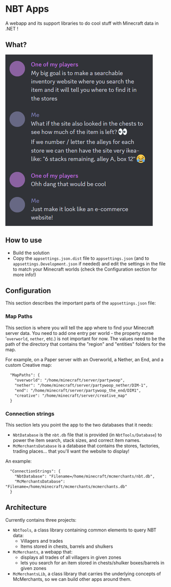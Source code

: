 # NBT Apps
A webapp and its support libraries to do cool stuff with Minecraft data in .NET !

## What?
![My players have fun ideas!](doc/first-chat.png "My players suggesting we build a searchable inventory website where you search the item and it will tell you where to find it in the stores")

## How to use
* Build the solution
* Copy the `appsettings.json.dist` file to `appsettings.json` (and to `appsettings.Development.json` if needed) and edit the settings in the file to match your Minecraft worlds (check the Configuration section for more info!)

## Configuration
This section describes the important parts of the `appsettings.json` file:

### Map Paths
This section is where you will tell the app where to find your Minecraft server data.
You need to add one entry per world - the property name '`overworld`, `nether`, etc.) is not important for now.
The values need to be the path of the directory that contains the "region" and "entities" folders for the map.

For example, on a Paper server with an Overworld, a Nether, an End, and a custom Creative map:
```
  "MapPaths": {
    "overworld": "/home/minecraft/server/partywoop",
    "nether": "/home/minecraft/server/partywoop_nether/DIM-1",
    "end": "/home/minecraft/server/partywoop_the_end/DIM1",
    "creative": "/home/minecraft/server/creative_map"
  }
```

### Connection strings
This section lets you point the app to the two databases that it needs:
* `NbtDatabase` is the `nbt.db` file that is provided (in `NbtTools/Database`) to power the item search, stack sizes, and correct item names.
* `McMerchantsDatabase` is a database that contains the stores, factories, trading places... that you'll want the website to display!

An example:
```
  "ConnectionStrings": {
    "NbtDatabase": "Filename=/home/minecraft/mcmerchants/nbt.db",
    "McMerchantsDatabase": "Filename=/home/minecraft/mcmerchants/mcmerchants.db"
  }
```


## Architecture
Currently contains three projects: 
* `NbtTools`, a class library containing common elements to query NBT data:
  * Villagers and trades
  * Items stored in chests, barrels and shulkers
* `McMerchants`, a webapp that:
  * displays all trades of all villagers in given zones
  * lets you search for an item stored in chests/shulker boxes/barrels in given zones
* `McMerchantsLib`, a class library that carries the underlying concepts of McMerchants, so we can build other apps around them.